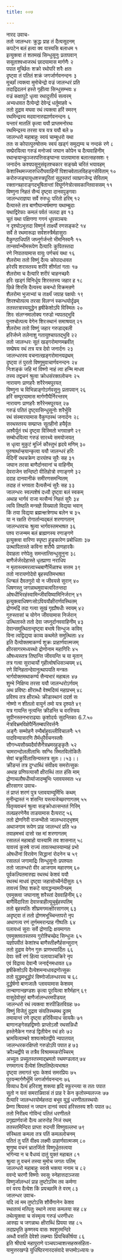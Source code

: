 ```yaml
---
title: ००७

---
```

नारद उवाच-  
ततो जालन्धरः क्रुद्धः प्राह तं दैत्यसूदनम्  
कपटेन बलं हत्वा क्व यास्यसि बलाधम १  
इत्युक्त्वा तं शतमखं सिन्धुसूनुः प्रतापवान्  
ससूताश्वध्वजरथं छादयामास मार्गणैः २  
पपात मूर्च्छितः शक्रो रथोपरि शरैः क्षतः  
दृष्ट्वा तं पतितं शक्रं जगर्जार्णवनन्दनः ३  
मूर्च्छां त्यक्त्वा मुमोचेन्द्रो वज्रं जालन्धरं प्रति  
तदाद्रिदलनं हस्ते गृहीत्वा सिन्धुसम्भवः ४  
वज्रं कक्षापुटे धृत्वा रथादुत्तीर्य सत्वरम्  
अभ्यधावत दैत्येन्द्रो देवेन्द्रं धर्तुमाहवे ५  
ततो दुद्राव मघवा रथं त्यक्त्वा हरिं स्मरन्  
रथमिन्द्रस्य मदवानारुह्यार्णवनन्दनः ६  
यन्तारं मातलिं कृत्वा ययौ प्राप्तमनोरथः  
रथमिन्द्रस्य तरसा यत्र यत्र ययौ बले ७  
जालन्धरो महाबाहुः स्वयं चाम्बुधरो यथा  
ततः स कोपात्पुरुषोत्तमः स्वयं खड्गं समुद्यम्य च नन्दकं रणे ८  
सम्प्रेरयित्वा गरुडं मनोजवं जघान कोपेन च दैत्यवाहिनीम्  
रथान्हयान्कुञ्जरपत्तिसङ्घान्स पातयामास बलात्सहस्रशः ९  
जनार्दनः कश्यपसूनुसंवृतश्चकार सङ्ख्ये चरितं भयावहम्  
केशास्थिमज्जारुधिरौघवाहिनीं पिशाचवेतालविहङ्गसेविताम् १०  
करोरुजङ्घायुधशस्त्रपूरितां सुदुस्तरां व्याघ्रगजेन्द्र सेविताम्  
रक्तान्त्रहाराङ्गदभूषितान्तां विघूर्णनेत्रोत्सवकान्तिवाससम् ११  
विष्णुना निहतं सैन्यं दृष्ट्वा दानवपुङ्गवाः  
जालन्धराज्ञया सर्वे रुरुधुः परितो हरिम् १२  
दैत्यास्ते तत्र बाणौघान्वर्षमाणा यथाम्बुदाः  
यथाद्विरेफाः कमलं पर्वतं जलदा इव १३  
चूतं यथा पक्षिगणा गगनं धूपसञ्चयः  
न दृश्योऽभूत्तदा विष्णुर्न तार्क्ष्यो रणसङ्कटे १४  
सर्वे ते रथमारूढा सर्वशस्त्रैर्महासुराः  
वैकुण्ठाधिपतिं जघ्नुर्गर्जन्तो भीमनिस्वनैः १५  
तान्सर्वान्भीमरूपेण दैत्यारिः कुपितस्तदा  
रणे निपातयामास वायुः पर्णचयं यथा १६  
शैलरोमा ततो विष्णुं दैत्यः कोपादधावत  
हरेरपि शरास्तस्य शरीरे शीर्णतां गताः १७  
शैलरोमा च दैत्यारि शरीरं चाहनच्छरैः  
हरिः खड्गं विनिर्धूय शिरस्तस्य जहार ह १८  
छिन्ने शिरसि दैत्यस्य कबन्धो विक्रमन्रणे  
शैलरोमा भुजाभ्यां च तार्क्ष्यं जग्राह पक्षयोः १९  
शिरश्चोत्पत्य तरसा विलग्नं स्कन्धयोर्दृढम्  
ततस्तत्रास्ययुद्धेन हृषीकेशोऽपि विस्मितः २०  
शिरः संलग्नमालोक्य गरुडो न्यपतद्भुवि  
पुनश्चोत्पत्य वेगेन शिरःस्थानं समाश्रयत् २१  
शैलरोमा ततो विष्णुं जहार गरुडाद्बली  
हरिर्जघ्ने तलेनाशु गतायुश्चापतद्भुवि २२  
ततो जालन्धरः सूतं खड्गरोमाणमब्रवीत्  
सम्प्रेषय रथं तत्र यत्र देवो जनार्दनः २३  
जालन्धरस्य वचनात्खङ्गरोमानयद्रथम्  
दृष्ट्वा तं पुरतो विष्णुमुवाचार्णवनन्दनः २४  
निःशङ्कं जहि मां विष्णो नाहं त्वा हन्मि माधव  
तस्य तद्वचनं श्रुत्वा क्रोधसंरक्तलोचनः २५  
नारायणः प्राणहरैः शरैरेनमपूरयत्  
विष्णुना च विभिन्नाङ्गोऽर्णवसूनुः प्रतापवान् २६  
हरिं सम्पूरयामास मार्गणौघैर्निरन्तरम्  
नारायणः प्राणहरैः शरैरेनमपूरयत् २७  
गरुडं पतितं दृष्ट्वासिन्धुसूनोः शरैर्भुवि  
रथं संस्मारयामास वैकुण्ठस्थं जनार्दनः २८  
सरथस्तस्य सम्प्राप्तः सूतहीनो हयैर्वृतः  
अश्वैर्युतं रथं दृष्ट्वा विस्मितो भगवान्रणे २९  
सम्बोधयित्वा गरुडं सारथ्ये समयोजयत्  
स धृत्वा मुकुटं मूर्ध्नि कौस्तुभं हृदये मणिम् ३०  
पुरुषार्थान्हयान्कृत्वा ययौ जालन्धरं हरिः  
मेदिनीं रथचक्रेण दारयंश्च सुरैः सह ३१  
जघान तरसा बाणैर्दानवानां च वाहिनीम्  
देवराजेन सन्दिष्टो वीतिहोत्रो रणाङ्गणे ३२  
ददाह दानवानीकं समीरणसमन्वितम्  
तदाह तं भगवता दैत्यसैन्यं सुरैः सह ३३  
जालन्धरः स्वल्पशेषं दध्यौ दृष्ट्वा बलं स्वकम्  
अथाह भार्गवं राजा मत्सैन्यं निहतं सुरैः ३४  
त्वयि तिष्ठति मन्त्रज्ञे विख्यातो विद्यया भवान्  
किं तया विद्यया ब्रह्मन्क्षत्रेणाथ बलेन च ३५  
या न रक्षति रोगार्तान्यद्बलं शरणागतान्  
जालन्धरवचः श्रुत्वा भार्गवस्तमभाषत ३६  
पश्य राजन्मम बलं ब्राह्मणस्य रणाङ्गणे  
इत्युक्त्वा वारिणा स्पृष्टा हुङ्कारेण प्रबोधिताः ३७  
उत्थापितास्ते कविना शरौघैः प्राणहारकैः  
देवाहता रणेपेतुः समन्तात्सिन्धुसूनुना ३८  
बाणैर्जर्जरदेहास्ते धृतप्राणा नराधिप  
न मृतास्त्वमरत्वाच्चबाणैर्भिन्नाश्च सत्तम ३९  
ततो नारायणोदेवो बृहस्पतिमभाषत  
धिग्बलं दैवतगुरो यो न जीवयसे सुरान् ४०  
धिषणस्तु जगन्नाथमुवाचत्वरितन्तदा  
ओषधीभिरहंस्वामिन्जीवयिष्यामिनिर्जरान् ४१  
इत्युक्त्वाधिषणःसोऽपिययौक्षीरार्णवस्थितम्  
द्रोणमद्रिं तदा गत्वा सुखं गृह्यौषधीः स्वयम् ४२  
गुरुस्तासां च योगेन जीवयामास निर्जरान्  
उत्थितास्ते ततो देवा जघ्नुर्दानववाहिनीम् ४३  
देवान्समुत्थितान्दृष्ट्वा बभाषे सिन्धुजः कविम्  
विना त्वद्विद्यया काव्य कथमेते समुत्थिताः ४४  
इति दैत्योक्तमाकर्ण्य शुक्रः प्राहार्णवात्मजम्  
क्षीरसागरमध्यस्थो द्रोणोनाम महागिरिः ४५  
औषध्यस्तत्र तिष्ठन्ति जीवयन्ति च या मृतान्  
तत्र गत्वा सुराचार्यो गृहीत्वोषधिसञ्चयम् ४६  
रणे विनिहतान्देवानुत्थापयति मन्त्रतः  
भार्गवोक्तमथाकर्ण्य सैन्यभारं महाबलः ४७  
शुम्भे निक्षिप्य तरसा ययौ जालन्धरोऽर्णवम्  
अथ प्रविष्टः क्षीराब्धौ वेश्मदिव्यं महाप्रभम् ४८  
प्रविश्य तत्र क्षीराब्धेः क्रीडास्थानं ददर्श सः  
नोष्णो न शीतलो वायुर्न तमो यत्र दृश्यते ४९  
यत्र गायन्ति नृत्यन्ति क्रीडन्ति च वरस्त्रियः  
सुपीनस्तनभाराढ्याः कृशोदर्यः सुदन्तिकाः 6.7.५०  
नेत्रविभ्रमविक्षेपैर्नितम्बपरिवर्त्तनैः  
अङ्गैः सम्मोहनै रम्यैर्बाहुवल्लीविचालनैः ५१  
पादविन्यासरणि तैर्मधुरैर्वचनस्तवैः  
सौगन्ध्यसौख्यदैर्वासैर्नेत्रभ्रमरहुङ्कृतैः ५२  
चामरान्दोललीलाभिः स्रग्भिः स्मितविलोकितैः  
सेवां चक्रुर्विलासिन्यस्तत्र सुतः।।५३।।  
क्रीडन्तं तत्र दुग्धाब्धिं संवीक्ष्य समरोत्सुकः  
अथाह प्रणिपत्यासौ क्षीराब्धिं तात हंसि माम्  
द्रोणाचलौषधीर्व्याजादम्बुभिः प्लावयस्वतः ५४  
क्षीरसागर उवाच-  
तं प्राप्तं शरणं पुत्र प्लावयाम्यूर्मिभिः कथम्  
मुनीन्द्रास्तं न शंसन्ति यस्त्यजेच्छरणागतम् ५५  
पितृव्यवचनं श्रुत्वा सङ्क्रोधात्सन्ततं गिरिम्  
तलप्रहरणेनैव ताडयामास दैत्यराट् ५६  
ततो द्रोणगिरी राजन्भीतो जालन्धराद्भृशम्  
अथाजगाम रूपेण प्राह जालन्धरं प्रति ५७  
तवाहमभवं दासो रक्ष मां शरणागतम्  
रसातलं महाबाहो यास्यामि तव शासनात् ५८  
यावत्त्वं कुरुषे राज्यं तावत्स्थास्याम्यहं प्रभो  
ओषधीनां विरावेण सिद्धानां रोदनेन च ५९  
रसातलं जगामाद्रिः सिन्धुसूनोः प्रपश्यतः  
ततो जालन्धरो वीर आजगाम महारणम् ६०  
पूर्वकल्पितमारुह्य रथस्थं केशवं ययौ  
रथस्थं माधवं दृष्ट्वा जहासोच्चैर्नदीसुतः ६१  
तावत्त्वं तिष्ठ शकटे यावद्धन्यामरीनहम्  
एवमुक्त्वा जघानाशु शरैस्तां देववाहिनीम् ६२  
बाणैर्विदारिता देवास्त्राहीत्यूचुर्बृहस्पतिम्  
ततो बृहस्पतिः शीघ्रमगमत्क्षीरसागरम् ६३  
अदृष्ट्वा तं ततो द्रोणमभूच्चिन्तापरो नृप  
अथागत्य रणं तूर्णममरान्प्राह गीष्पतिः ६४  
पलायध्वं सुराः सर्वे द्रोणाद्रिः क्षयमागतः  
एवमुक्तवतस्तस्य गुरोश्चिच्छेद सिन्धुजः ६५  
यज्ञोपवीतं केशांश्च बाणैस्तीक्ष्णैर्हसन्सुरान्  
ततो दुद्राव वेगेन गुरुः प्राणभयार्दितः ६६  
देवाः सर्वे रणं हित्वा पलायाञ्चक्रिरे नृप  
एवं विद्राव्य देवान्वै जनार्द्दनमधावत ६७  
हृषीकेशोऽपि दैत्येशमन्वधावद्रणोत्सुकः  
ततो युद्धमभूद्धोरं विष्णोर्जालन्धरस्य च ६८  
दुर्द्धर्षणो बाणजालैः प्लावयामास केशवम्  
तान्बाणान्खण्डशः कृत्वा पूरयित्वा शरैर्महान् ६९  
वासुदेवोसुरं बाणैर्जालन्धरमपीडयत्  
जालन्धरो रथं त्यक्त्वा शरपीडितविग्रहः ७०  
विष्णुं विजेतुं दुद्राव संयतिस्थमथ द्रुतम्  
तमायान्तं रणे दृष्ट्वा हरिर्विव्याध सायकैः ७१  
बाणानङ्गेसहद्विष्णोः प्राप्तोऽसौ रथसन्निधौ  
हस्तेनैकेन गरुडं द्वितीयेन रथं हरेः ७२  
भ्रामयित्वाम्बरे शश्वत्श्वेतद्वीपे न्यपातयत्  
जालन्धरकरक्षिप्तो गरुडोऽपि पपात ह ७३  
क्रौञ्चद्वीपे स तत्रैव विश्राममकरोच्चिरम्  
अच्युतः प्रच्युतस्तस्माद्भ्रमतो रथमण्डलात् ७४  
रणमागत्य दैत्येशं तिष्ठतिष्ठेत्यभाषत  
दृष्ट्वा तमागतं भूयः केशवं समरप्रियः ७५  
पूरयन्मार्गणैर्भूमिं जगर्जार्णवनन्दनः ७६  
विव्याध दैत्यं हरिराशु शक्त्या हृदि स्फुरन्त्या स ततः पपात  
सूतो न यत्तं समरान्निवासं तं प्राह रे केन कृतोस्म्यलज्जः ७७  
दैत्यारि जालन्धरयोर्महत्तदा बभूव युद्धं धरणीतलस्थयोः  
प्रेम्णा श्रियस्तं न जघान दानवं स्वयं हरिस्तस्य शरैः पपात ७८  
ततो निरीक्ष्य गोविन्दं पतितं धरणीतले  
प्रगृह्यार्णवजो दैत्य आरुरोह निजं रथम्  
ततस्तमिन्दिरा प्राप्ता रुदन्ती विष्णुवल्लभा ७९  
संस्थिता कमला तत्र पतिं कमललोचनम्  
पतितं तु पतिं वीक्ष्य लक्ष्मीः प्राहार्णवात्मजम् ८०  
शृणुष्व वचनं भ्रातर्जितो विष्णुर्धृतस्त्वया  
भगिन्या न च वैधव्यं दातुं युक्तं महाबल ८१  
श्रुत्वा तु वचनं तस्या मुमोच जगतः पतिम्  
जालन्धरो महाबाहुः स्वस्रे भक्त्या ननाम च ८२  
ववन्दे चरणौ विष्णोः स्वसुः स्नेहात्तदाञ्जसा  
विष्णुर्जालन्धरं प्राह तुष्टोऽस्मि तव कर्मणा  
वरं वरय दैत्येश किं प्रयच्छामि ते वरम् ८३  
जालन्धर उवाच-  
यदि त्वं मम तुष्टोऽसि शौर्येणानेन केशव  
स्थातव्यं मत्पितुः स्थाने त्वया कमलया सह ८४  
तथेत्युक्त्वा च संस्मृत्य गरुडं धरणीधरः  
आरुह्य च जगन्नाथः क्षीराब्धिं प्रियया सह ८५  
तदाप्रभृति कृष्णस्य वासः श्वशुरमन्दिरे  
अब्धौ वसति देवेशो लक्ष्म्याः प्रियचिकीर्षया ८६  
इति श्रीपाद्मे महापुराणे पञ्चपञ्चाशत्सहस्रसंहिता-  
यामुत्तरखण्डे युधिष्ठिरनारदसंवादे सप्तमोऽध्यायः ७